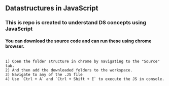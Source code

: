 ## Datastructures in JavaScript

### This is repo is created to understand DS concepts using JavaScript

#### You can download the source code and can run these using chrome browser.

```

1) Open the folder structure in chrome by navigating to the "Source" tab.
2) And then add the downloaded folders to the workspace.
3) Navigate to any of the .JS file
4) Use `Ctrl + A` and `Ctrl + Shift + E` to execute the JS in console.


```